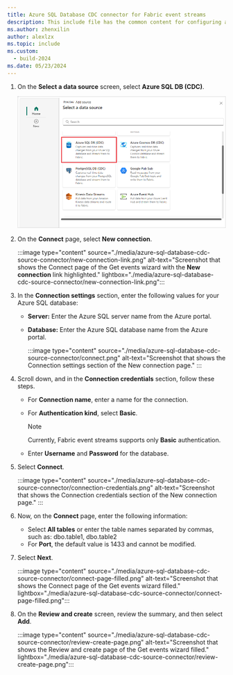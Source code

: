 ```yaml
---
title: Azure SQL Database CDC connector for Fabric event streams
description: This include file has the common content for configuring an Azure SQL Database Change Data Capture (CDC) connector for Fabric event streams and Real-Time hub. 
ms.author: zhenxilin
author: alexlzx 
ms.topic: include
ms.custom:
  - build-2024
ms.date: 05/23/2024
---
```


1. On the **Select a data source** screen, select **Azure SQL DB (CDC)**.

   ![A screenshot of selecting Azure SQL DB (CDC).](media/azure-sql-database-cdc-source-connector/select-external-source.png)
1. On the **Connect** page, select **New connection**.

    :::image type="content" source="./media/azure-sql-database-cdc-source-connector/new-connection-link.png" alt-text="Screenshot that shows the Connect page of the Get events wizard with the **New connection** link highlighted." lightbox="./media/azure-sql-database-cdc-source-connector/new-connection-link.png"::: 
1. In the **Connection settings** section, enter the following values for your Azure SQL database:

   - **Server:** Enter the Azure SQL server name from the Azure portal.
   - **Database:** Enter the Azure SQL database name from the Azure portal.

        :::image type="content" source="./media/azure-sql-database-cdc-source-connector/connect.png" alt-text="Screenshot that shows the Connection settings section of the New connection page." :::

1. Scroll down, and in the **Connection credentials** section, follow these steps.
   - For **Connection name**, enter a name for the connection.
   - For **Authentication kind**, select **Basic**.

     > [!NOTE]
     > Currently, Fabric event streams supports only **Basic** authentication.

   - Enter **Username** and **Password** for the database.

1. Select **Connect**.

      :::image type="content" source="./media/azure-sql-database-cdc-source-connector/connection-credentials.png" alt-text="Screenshot that shows the Connection credentials section of the New connection page." :::

1. Now, on the **Connect** page, enter the following information:

   - Select **All tables** or enter the table names separated by commas, such as: dbo.table1, dbo.table2
   - For **Port**, the default value is 1433 and cannot be modified.

1. Select **Next**.

   :::image type="content" source="./media/azure-sql-database-cdc-source-connector/connect-page-filled.png" alt-text="Screenshot that shows the Connect page of the Get events wizard filled." lightbox="./media/azure-sql-database-cdc-source-connector/connect-page-filled.png":::

1. On the **Review and create** screen, review the summary, and then select **Add**.

      :::image type="content" source="./media/azure-sql-database-cdc-source-connector/review-create-page.png" alt-text="Screenshot that shows the Review and create page of the Get events wizard filled." lightbox="./media/azure-sql-database-cdc-source-connector/review-create-page.png":::         